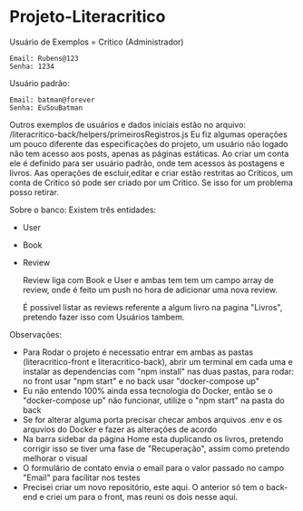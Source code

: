 # Projeto-Literacritico

Usuário de Exemplos = 
  Critico (Administrador)

    Email: Rubens@123
    Senha: 1234
    
  Usuário padrão:

    Email: batman@forever
    Senha: EuSouBatman

  Outros exemplos de usuários e dados iniciais estão no arquivo: /literacritico-back/helpers/primeirosRegistros.js
  Eu fiz algumas operações um pouco diferente das especificações do projeto, um usuário não logado não tem acesso aos posts, apenas as páginas estáticas. Ao criar um conta ele é definido para ser usuário padrão, onde tem acessos às postagens e livros. Aas operações de escluir,editar e criar estão restritas ao Criticos, um conta de Critico só pode ser criado por um Critico. Se isso for um problema posso retirar.

  Sobre o banco:
    Existem três entidades: 
   - User 
  - Book
  - Review
    
    Review liga com Book e User e ambas tem tem um campo array de review, onde é feito um push no hora de adicionar uma nova review.
    
    É possivel listar as reviews referente a algum livro na pagina "Livros", 
    pretendo fazer isso com Usuários tambem.

Observações:
  - Para Rodar o projeto é necessatio entrar em ambas as pastas (literacritico-front e literacritico-back), abrir um terminal em cada uma e instalar as dependencias com "npm install" nas duas pastas, para rodar: no front usar "npm start" e no back usar "docker-compose up"
  - Eu não entendo 100% ainda essa tecnologia do Docker, então se o "docker-compose up" não funcionar, utilize o "npm start" na pasta do back
  - Se for alterar alguma porta precisar checar ambos arquivos .env e os arquvios do Docker e fazer as alterações de acordo
  - Na barra sidebar da página Home esta duplicando os livros, pretendo corrigir isso se tiver uma fase de "Recuperação", assim como pretendo melhorar o visual
  - O formulário de contato envia o email para o valor passado no campo "Email" para facilitar nos testes
  - Precisei criar um novo repositório, este aqui. O anterior só tem o back-end e criei um para o front, mas reuni os dois nesse aqui.
  
